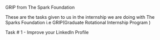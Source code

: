 GRIP from The Spark Foundation

These are the tasks given to us in the internship we are doing with The Sparks Foundation i.e GRIP(Graduate Rotational Internship Program )

Task # 1 - Improve your LinkedIn Profile
